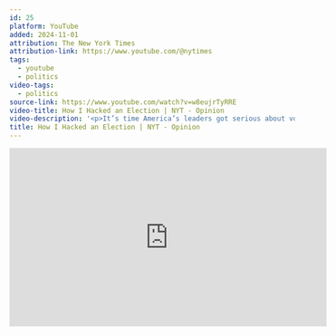 ```yaml
---
id: 25
platform: YouTube
added: 2024-11-01
attribution: The New York Times
attribution-link: https://www.youtube.com/@nytimes
tags:
  - youtube
  - politics
video-tags:
  - politics
source-link: https://www.youtube.com/watch?v=w8eujrTyRRE
video-title: How I Hacked an Election | NYT - Opinion
video-description: '<p>It’s time America’s leaders got serious about voting security.</p><p>More from The New York Times Video:Subscribe: <a href="https://www.youtube.com/redirect?event=video_description&amp;redir_token=QUFFLUhqbVI5MXQtY2dLUVdMbGNTSUNIVVJEblhJNjJTUXxBQ3Jtc0trYjd3QmxMTGEycEFwUTEtZ3IxNkt4dlFjVFVDX3ZFeTBHUVBNblFtNVB4M2ZPa0JwbmRJRVA1bTlHcUprUFhFR3BIR2NnUWFPSWtWZHVQRVlTYlE1MmVmTHN2Q1NEMHNsbjhvc3k1MDR5M0pOLVJRNA&amp;q=http%3A%2F%2Fbit.ly%2FU8Ys7n&amp;v=w8eujrTyRRE">http://bit.ly/U8Ys7n</a> Watch all of our videos here: <a href="https://www.youtube.com/redirect?event=video_description&amp;redir_token=QUFFLUhqbmVmR0ljMHlCX1V2TzMxX1hQWWlsaG9IMU4yZ3xBQ3Jtc0tsbTYzNF8xaWZlU1FfczBWTHp4MWV4MFBrVkxIS1I3aHFoNkhlRjhoMXRLQ0FYS0s4QlVmMzMzZkRDX2tXTGV2UFhrblVwWk9nUWh2a01oREpldy1FRGllbWMydHgydkFPVEFJYm80SHpKdXhueVo3dw&amp;q=http%3A%2F%2Fnytimes.com%2Fvideo&amp;v=w8eujrTyRRE">http://nytimes.com/video</a> Facebook:   <a href="https://www.youtube.com/redirect?event=video_description&amp;redir_token=QUFFLUhqa3M3akVISjc0S3RDSV90MkdQMXE2N2s3V3I4QXxBQ3Jtc0ttNjdsazZjVTYwaUVIaFFQVmozNGlFdTRqemgxYXNpeER2MHd6S05BQk1NZ2J6VGdTUGozNnhMbnI4dlNfdGtON3J4UmxhSGdZQndFeWNHamNhRmdMazVDbW5ZdU1TdEFnTTNvbTRJaU1PMGtzVjBUbw&amp;q=https%3A%2F%2Fwww.facebook.com%2Fnytvideo&amp;v=w8eujrTyRRE"><img src="https://www.gstatic.com/youtube/img/watch/social_media/facebook_1x.png" alt=""> / nytvideo</a><br>Twitter:   <a href="https://www.youtube.com/redirect?event=video_description&amp;redir_token=QUFFLUhqbXdhWGw1eDlDa0t6X0d1ZDlTRTg2dkNTN0xWQXxBQ3Jtc0trVzNHQ1pKTnhaTS1OQVIyT0VuaWVycXJsWFBFcnY0empDNHpJNVA0aF9IbHJqTjFZMjhrTWhOMlZiNXl0SkpFaU1FbnJZdDMtY2FieWxMZ3BlTjJvaEZmd0c0Z0JHSmlGZGdua2VkbGZwWlg1VVhZcw&amp;q=https%3A%2F%2Ftwitter.com%2Fnytvideo&amp;v=w8eujrTyRRE"><img src="https://www.gstatic.com/youtube/img/watch/social_media/twitter_1x_v2.png" alt=""> / nytvideo</a>   </p><hr><p>Whether it&#39;s reporting on conflicts abroad and political divisions at home, or covering the latest style trends and scientific developments, New York Times video journalists provide a revealing and unforgettable view of the world. It&#39;s all the news that&#39;s fit to watch.</p>'
title: How I Hacked an Election | NYT - Opinion
---
```


<iframe width="560" height="315" src="https://www.youtube-nocookie.com/embed/w8eujrTyRRE?si=M-0tlWaesjNnpPfX" title="YouTube video player" frameborder="0" allow="accelerometer; autoplay; clipboard-write; encrypted-media; gyroscope; picture-in-picture; web-share" referrerpolicy="strict-origin-when-cross-origin" allowfullscreen></iframe>
